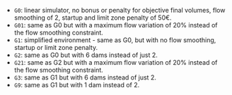 - `G0`: linear simulator, no bonus or penalty for objective final volumes,
flow smoothing of 2, startup and limit zone penalty of 50€.
- `G01`: same as G0 but with a maximum flow variation of 20%
instead of the flow smoothing constraint.
- `G1`: simplified environment - same as G0, but with no
flow smoothing, startup or limit zone penalty.
- `G2`: same as G0 but with 6 dams instead of just 2.
- `G21`: same as G2 but with a maximum flow variation of 20%
instead of the flow smoothing constraint.
- `G3`: same as G1 but with 6 dams instead of just 2.
- `G9`: same as G1 but with 1 dam instead of 2.